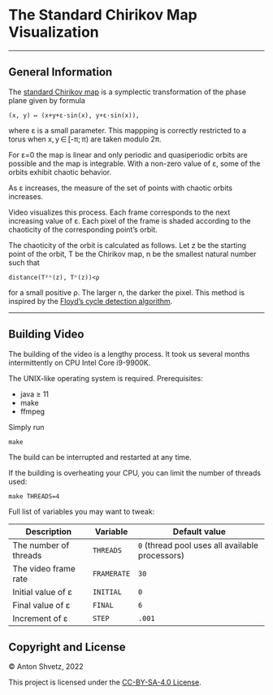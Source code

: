 # The Standard Chirikov Map Visualization

---

## General Information

The [standard Chirikov map](https://en.wikipedia.org/wiki/Standard_map) is a
symplectic transformation of the phase plane given by formula

	(x, y) ↦ (x+y+ε⋅sin(x), y+ε⋅sin(x)),

where ε is a small parameter. This mappping is correctly restricted to a torus
when x, y ∈ [-π; π) are taken modulo 2π.

For ε=0 the map is linear and only periodic and quasiperiodic orbits are
possible and the map is integrable. With a non-zero value of ε, some of the
orbits exhibit chaotic behavior.

As ε increases, the measure of the set of points with chaotic orbits increases.

Video visualizes this process. Each frame corresponds to the next increasing
value of ε. Each pixel of the frame is shaded according to the chaoticity of
the corresponding point’s orbit.

The chaoticity of the orbit is calculated as follows. Let z be the starting
point of the orbit, T be the Chirikov map, n be the smallest natural number
such that

	distance(T²ⁿ(z), Tⁿ(z))<ρ

for a small positive ρ. The larger n, the darker the pixel. This method is
inspired by the [Floyd’s cycle detection
algorithm](https://en.wikipedia.org/wiki/Floyd%27s_cycle-finding_algorithm).

---

## Building Video

The building of the video is a lengthy process. It took us several months
intermittently on CPU Intel Core i9-9900K.

The UNIX-like operating system is required. Prerequisites:

* java ≥ 11
* make
* ffmpeg

Simply run
```
make
```

The build can be interrupted and restarted at any time.

If the building is overheating your CPU, you can limit the number of threads
used:
```
make THREADS=4
```

Full list of variables you may want to tweak:

Description | Variable | Default value
----------- | -------- | -------------
The number of threads | `THREADS` | `0` (thread pool uses all available processors)
The video frame rate| `FRAMERATE` | `30`
Initial value of ε | `INITIAL` | `0`
Final value of ε | `FINAL` | `6`
Increment of ε | `STEP` | `.001`

## Copyright and License

© Anton Shvetz, 2022

This project is licensed under the
[CC-BY-SA-4.0 License](https://creativecommons.org/licenses/by-sa/4.0/deed).

